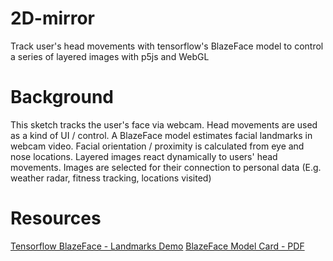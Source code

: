 # 2D-mirror
Track user's head movements with tensorflow's BlazeFace model to control a series of layered images with p5js and WebGL

# Background
This sketch tracks the user's face via webcam. Head movements are used as a kind of UI / control. A BlazeFace model estimates facial landmarks in webcam video. Facial orientation / proximity is calculated from eye and nose locations. Layered images react dynamically to users' head movements. Images are selected for their connection to personal data (E.g. weather radar, fitness tracking, locations visited)

# Resources
[Tensorflow BlazeFace - Landmarks Demo](https://storage.googleapis.com/tfjs-models/demos/blazeface/index.html)
[BlazeFace Model Card - PDF](https://drive.google.com/file/d/1f39lSzU5Oq-j_OXgS67KfN5wNsoeAZ4V/view)
 
